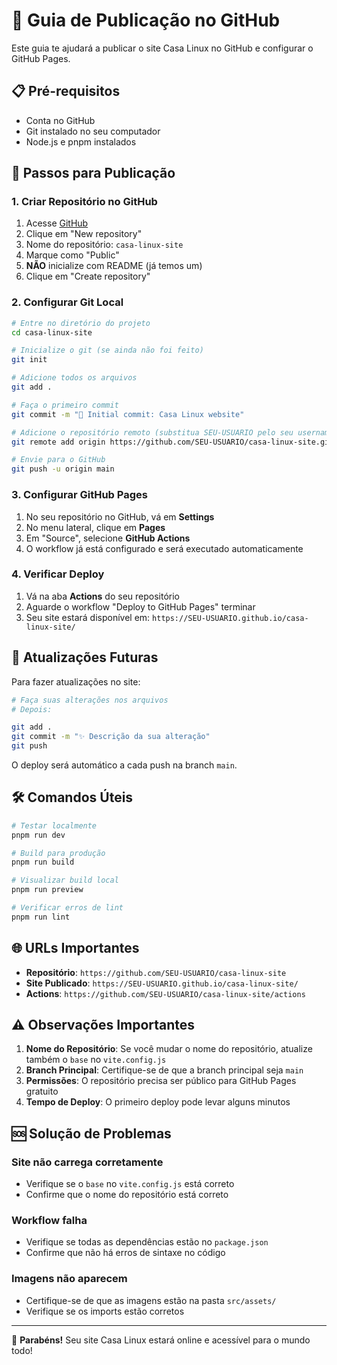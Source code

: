 # 🚀 Guia de Publicação no GitHub

Este guia te ajudará a publicar o site Casa Linux no GitHub e configurar o GitHub Pages.

## 📋 Pré-requisitos

- Conta no GitHub
- Git instalado no seu computador
- Node.js e pnpm instalados

## 🔧 Passos para Publicação

### 1. Criar Repositório no GitHub

1. Acesse [GitHub](https://github.com)
2. Clique em "New repository"
3. Nome do repositório: `casa-linux-site`
4. Marque como "Public"
5. **NÃO** inicialize com README (já temos um)
6. Clique em "Create repository"

### 2. Configurar Git Local

```bash
# Entre no diretório do projeto
cd casa-linux-site

# Inicialize o git (se ainda não foi feito)
git init

# Adicione todos os arquivos
git add .

# Faça o primeiro commit
git commit -m "🎉 Initial commit: Casa Linux website"

# Adicione o repositório remoto (substitua SEU-USUARIO pelo seu username)
git remote add origin https://github.com/SEU-USUARIO/casa-linux-site.git

# Envie para o GitHub
git push -u origin main
```

### 3. Configurar GitHub Pages

1. No seu repositório no GitHub, vá em **Settings**
2. No menu lateral, clique em **Pages**
3. Em "Source", selecione **GitHub Actions**
4. O workflow já está configurado e será executado automaticamente

### 4. Verificar Deploy

1. Vá na aba **Actions** do seu repositório
2. Aguarde o workflow "Deploy to GitHub Pages" terminar
3. Seu site estará disponível em: `https://SEU-USUARIO.github.io/casa-linux-site/`

## 🔄 Atualizações Futuras

Para fazer atualizações no site:

```bash
# Faça suas alterações nos arquivos
# Depois:

git add .
git commit -m "✨ Descrição da sua alteração"
git push
```

O deploy será automático a cada push na branch `main`.

## 🛠️ Comandos Úteis

```bash
# Testar localmente
pnpm run dev

# Build para produção
pnpm run build

# Visualizar build local
pnpm run preview

# Verificar erros de lint
pnpm run lint
```

## 🌐 URLs Importantes

- **Repositório**: `https://github.com/SEU-USUARIO/casa-linux-site`
- **Site Publicado**: `https://SEU-USUARIO.github.io/casa-linux-site/`
- **Actions**: `https://github.com/SEU-USUARIO/casa-linux-site/actions`

## ⚠️ Observações Importantes

1. **Nome do Repositório**: Se você mudar o nome do repositório, atualize também o `base` no `vite.config.js`
2. **Branch Principal**: Certifique-se de que a branch principal seja `main`
3. **Permissões**: O repositório precisa ser público para GitHub Pages gratuito
4. **Tempo de Deploy**: O primeiro deploy pode levar alguns minutos

## 🆘 Solução de Problemas

### Site não carrega corretamente
- Verifique se o `base` no `vite.config.js` está correto
- Confirme que o nome do repositório está correto

### Workflow falha
- Verifique se todas as dependências estão no `package.json`
- Confirme que não há erros de sintaxe no código

### Imagens não aparecem
- Certifique-se de que as imagens estão na pasta `src/assets/`
- Verifique se os imports estão corretos

---

🎉 **Parabéns!** Seu site Casa Linux estará online e acessível para o mundo todo!

